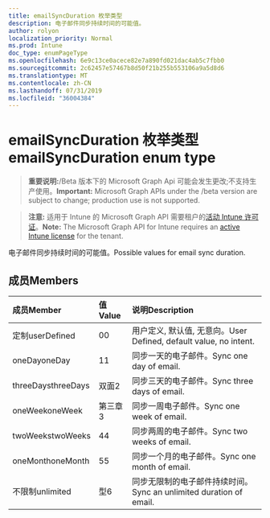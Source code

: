 ```yaml
---
title: emailSyncDuration 枚举类型
description: 电子邮件同步持续时间的可能值。
author: rolyon
localization_priority: Normal
ms.prod: Intune
doc_type: enumPageType
ms.openlocfilehash: 6e9c13ce0acece82e7a890fd021dac4ab5c7fbb0
ms.sourcegitcommit: 2c62457e57467b8d50f21b255b553106a9a5d8d6
ms.translationtype: MT
ms.contentlocale: zh-CN
ms.lasthandoff: 07/31/2019
ms.locfileid: "36004384"
---
```

# <a name="emailsyncduration-enum-type"></a><span data-ttu-id="3802a-103">emailSyncDuration 枚举类型</span><span class="sxs-lookup"><span data-stu-id="3802a-103">emailSyncDuration enum type</span></span>

> <span data-ttu-id="3802a-104">**重要说明:**/Beta 版本下的 Microsoft Graph Api 可能会发生更改;不支持生产使用。</span><span class="sxs-lookup"><span data-stu-id="3802a-104">**Important:** Microsoft Graph APIs under the /beta version are subject to change; production use is not supported.</span></span>

> <span data-ttu-id="3802a-105">**注意:** 适用于 Intune 的 Microsoft Graph API 需要租户的[活动 Intune 许可证](https://go.microsoft.com/fwlink/?linkid=839381)。</span><span class="sxs-lookup"><span data-stu-id="3802a-105">**Note:** The Microsoft Graph API for Intune requires an [active Intune license](https://go.microsoft.com/fwlink/?linkid=839381) for the tenant.</span></span>

<span data-ttu-id="3802a-106">电子邮件同步持续时间的可能值。</span><span class="sxs-lookup"><span data-stu-id="3802a-106">Possible values for email sync duration.</span></span>

## <a name="members"></a><span data-ttu-id="3802a-107">成员</span><span class="sxs-lookup"><span data-stu-id="3802a-107">Members</span></span>
|<span data-ttu-id="3802a-108">成员</span><span class="sxs-lookup"><span data-stu-id="3802a-108">Member</span></span>|<span data-ttu-id="3802a-109">值</span><span class="sxs-lookup"><span data-stu-id="3802a-109">Value</span></span>|<span data-ttu-id="3802a-110">说明</span><span class="sxs-lookup"><span data-stu-id="3802a-110">Description</span></span>|
|:---|:---|:---|
|<span data-ttu-id="3802a-111">定制</span><span class="sxs-lookup"><span data-stu-id="3802a-111">userDefined</span></span>|<span data-ttu-id="3802a-112">0</span><span class="sxs-lookup"><span data-stu-id="3802a-112">0</span></span>|<span data-ttu-id="3802a-113">用户定义, 默认值, 无意向。</span><span class="sxs-lookup"><span data-stu-id="3802a-113">User Defined, default value, no intent.</span></span>|
|<span data-ttu-id="3802a-114">oneDay</span><span class="sxs-lookup"><span data-stu-id="3802a-114">oneDay</span></span>|<span data-ttu-id="3802a-115">1</span><span class="sxs-lookup"><span data-stu-id="3802a-115">1</span></span>|<span data-ttu-id="3802a-116">同步一天的电子邮件。</span><span class="sxs-lookup"><span data-stu-id="3802a-116">Sync one day of email.</span></span>|
|<span data-ttu-id="3802a-117">threeDays</span><span class="sxs-lookup"><span data-stu-id="3802a-117">threeDays</span></span>|<span data-ttu-id="3802a-118">双面</span><span class="sxs-lookup"><span data-stu-id="3802a-118">2</span></span>|<span data-ttu-id="3802a-119">同步三天的电子邮件。</span><span class="sxs-lookup"><span data-stu-id="3802a-119">Sync three days of email.</span></span>|
|<span data-ttu-id="3802a-120">oneWeek</span><span class="sxs-lookup"><span data-stu-id="3802a-120">oneWeek</span></span>|<span data-ttu-id="3802a-121">第三章</span><span class="sxs-lookup"><span data-stu-id="3802a-121">3</span></span>|<span data-ttu-id="3802a-122">同步一周电子邮件。</span><span class="sxs-lookup"><span data-stu-id="3802a-122">Sync one week of email.</span></span>|
|<span data-ttu-id="3802a-123">twoWeeks</span><span class="sxs-lookup"><span data-stu-id="3802a-123">twoWeeks</span></span>|<span data-ttu-id="3802a-124">4</span><span class="sxs-lookup"><span data-stu-id="3802a-124">4</span></span>|<span data-ttu-id="3802a-125">同步两周的电子邮件。</span><span class="sxs-lookup"><span data-stu-id="3802a-125">Sync two weeks of email.</span></span>|
|<span data-ttu-id="3802a-126">oneMonth</span><span class="sxs-lookup"><span data-stu-id="3802a-126">oneMonth</span></span>|<span data-ttu-id="3802a-127">5</span><span class="sxs-lookup"><span data-stu-id="3802a-127">5</span></span>|<span data-ttu-id="3802a-128">同步一个月的电子邮件。</span><span class="sxs-lookup"><span data-stu-id="3802a-128">Sync one month of email.</span></span>|
|<span data-ttu-id="3802a-129">不限制</span><span class="sxs-lookup"><span data-stu-id="3802a-129">unlimited</span></span>|<span data-ttu-id="3802a-130">型</span><span class="sxs-lookup"><span data-stu-id="3802a-130">6</span></span>|<span data-ttu-id="3802a-131">同步无限制的电子邮件持续时间。</span><span class="sxs-lookup"><span data-stu-id="3802a-131">Sync an unlimited duration of email.</span></span>|





